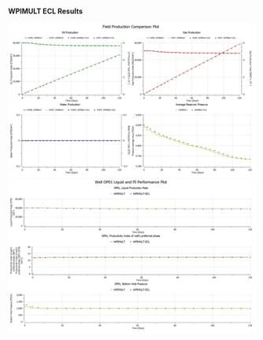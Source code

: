 #### WPIMULT ECL Results

![](ECL/WPIMULT-Field_Production_Comparison_Plot.png)
![](ECL/WPIMULT-Well_OP01_Liquid_and_PI_Performance_Plot.png)
